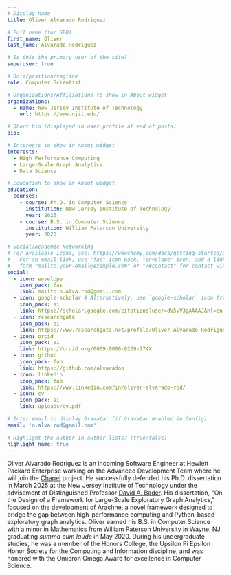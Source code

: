 ```yaml
---
# Display name
title: Oliver Alvarado Rodriguez

# Full name (for SEO)
first_name: Oliver
last_name: Alvarado Rodriguez

# Is this the primary user of the site?
superuser: true

# Role/position/tagline
role: Computer Scientist

# Organizations/Affiliations to show in About widget
organizations:
  - name: New Jersey Institute of Technology
    url: https://www.njit.edu/

# Short bio (displayed in user profile at end of posts)
bio:

# Interests to show in About widget
interests:
  - High Performance Computing
  - Large-Scale Graph Analytics
  - Data Science

# Education to show in About widget
education:
  courses:
    - course: Ph.D. in Computer Science
      institution: New Jersey Institute of Technology
      year: 2025
    - course: B.S. in Computer Science
      institution: William Paterson University
      year: 2020

# Social/Academic Networking
# For available icons, see: https://wowchemy.com/docs/getting-started/page-builder/#icons
#   For an email link, use "fas" icon pack, "envelope" icon, and a link in the
#   form "mailto:your-email@example.com" or "/#contact" for contact widget.
social:
  - icon: envelope
    icon_pack: fas
    link: mailto:o.alva.rod@gmail.com
  - icon: google-scholar # Alternatively, use `google-scholar` icon from `ai` icon pack
    icon_pack: ai
    link: https://scholar.google.com/citations?user=dV5vV3gAAAAJ&hl=en
  - icon: researchgate
    icon_pack: ai
    link: https://www.researchgate.net/profile/Oliver-Alvarado-Rodriguez
  - icon: orcid
    icon_pack: ai
    link: https://orcid.org/0009-0006-9269-774X
  - icon: github
    icon_pack: fab
    link: https://github.com/alvaradoo
  - icon: linkedin
    icon_pack: fab
    link: https://www.linkedin.com/in/oliver-alvarado-rod/
  - icon: cv
    icon_pack: ai
    link: uploads/cv.pdf

# Enter email to display Gravatar (if Gravatar enabled in Config)
email: 'o.alva.rod@gmail.com'

# Highlight the author in author lists? (true/false)
highlight_name: true
---
```


Oliver Alvarado Rodriguez is an incoming Software Engineer at Hewlett Packard Enterprise working on the Advanced Development Team where he will join the [Chapel](https://chapel-lang.org/) project. He successfully defended his Ph.D. dissertation in March 2025 at the New Jersey Institute of Technology under the advisement of Distinguished Professor [David A. Bader](https://davidbader.net/). His dissertation, "On the Design of a Framework for Large-Scale Exploratory Graph Analytics," focused on the development of [Arachne](https://github.com/Bears-R-Us/arkouda-njit), a novel framework designed to bridge the gap between high-performance computing and Python-based exploratory graph analytics. Oliver earned his B.S. in Computer Science with a minor in Mathematics from William Paterson University in Wayne, NJ, graduating *summa cum laude* in May 2020. During his undergraduate studies, he was a member of the Honors College, the Upsilon Pi Epsilon Honor Society for the Computing and Information discipline, and was honored with the Omicron Omega Award for excellence in Computer Science.


